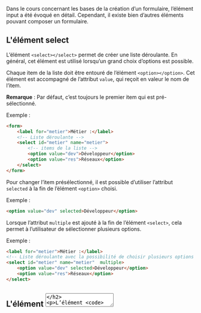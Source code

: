 Dans le cours concernant les bases de la création d’un formulaire, l’élément input a été évoqué en détail. Cependant, il existe bien d’autres éléments pouvant composer un formulaire.

## L'élément select

L’élément ```<select></select>``` permet de créer une liste déroulante. En général, cet élément est utilisé lorsqu’un grand choix d’options est possible. 

Chaque item de la liste doit être entouré de l’élément ```<option></option>```. Cet élément est accompagné de l’attribut ```value```, qui reçoit en valeur le nom de l’item.

__Remarque__ : Par défaut, c’est toujours le premier item qui est pré-sélectionné.

Exemple :

``` html
<form>
    <label for="metier">Métier :</label>
    <!-- Liste déroulante -->
    <select id="metier" name="metier">
        <!-- items de la liste -->
        <option value="dev">Développeur</option>
        <option value="res">Réseaux</option>
    </select>
</form>
```

Pour changer l’item présélectionné, il est possible d’utiliser l’attribut ```selected``` à la fin de l’élément ```<option>``` choisi.

Exemple :

``` html
<option value="dev" selected>Développeur</option>
```

Lorsque l’attribut ```multiple``` est ajouté à la fin de l’élément ```<select>```, cela permet à l’utilisateur de sélectionner plusieurs options.

Exemple :

``` html
<label for="metier">Métier :</label>
<!-- Liste déroulante avec la possibilité de choisir plusieurs options -->
<select id="metier" name="metier"  multiple>
    <option value="dev" selected>Développeur</option>
    <option value="res">Réseaux</option>
</select>
```

## L'élément <textarea>

L’élément ```<textarea></textarea>``` défini une zone de texte multilignes. Cet élément est généralement utilisé afin que l’utilisateur puisse laisser un message ou un commentaire sous un article, par exemple.

Cet élément est généralement accompagné de l’attribut ```rows```, qui définit le nombre de lignes visibles dans la zone de texte, et de l’attribut ```cols```, qui définit la largeur de la ligne.

Exemple :

``` html
<!-- Zone de texte -->
<textarea name="message" rows="10" cols="30">
    Zone de texte
</textarea>
```

## L'élément <button>

L'élément ```<button></button>``` définit un bouton cliquable :

Exemple :

``` html
<!-- bouton affichant “Cliquer !” -->
<button type="button">Cliquer !</button>
```

## Les éléments <fieldset> et <legend>

L’élément ```<fieldset></fieldset>``` permet d’organiser un formulaire en regroupant ensemble les champs qui ont un rapport entre eux. Par exemple, les champs concernant l’identité de l’utilisateur (nom, prénom, date de naissance, etc…), les champs concernant son adresse postale (rue, numéro, code postale, ville, pays, etc…) ou encore ses informations de contact (adresse mail, téléphone, etc...).

L’élément ```<legend></legend>```, quant à lui, permet de définir un nom pour le ```<fieldset>```.

De manière générale, les navigateurs entourent les ```<fieldset>``` d’une bordure, et placent la ```<legend>``` en haut du cadre. 

``` html
<form>
    <!-- Regroupe les champs ayant un rapport entre eux -->
    <fieldset>
        <!-- Définit un nom pour le fieldset -->
        <legend>Identité</legend>
        <label for="nom">Nom :</label>
        <input type="text" id="nom" name="nom" />
	   <label for="nom">Prénom :</label>
        <input type="text" id="prenom" name="prenom" />
        <input type="submit" value="Envoyer">
    </fieldset>
</form>
```

## L'élément <datalist>

L’élément ```<datalist></datalist>``` est particulier en ceci qu’il représente à la fois un champ de texte et un liste déroulante. Cependant, le principe est simple. Lorsque l’utilisateur va placer le curseur dans le champ texte (créé par ```<datalist>```), une liste d’options prédéfinies va s’afficher juste en dessous. 

Pour créer une ```<datalist>```, il faut d’abord créer un élément ```<input>```. Cet élément est accompagné du seul attribut ```list```, qui reçoit en valeur l’identifiant qui est donné à l’élément ```<datalist>```.

Ensuite, il faut accompagner l’élément ```<datalist>``` de l’attribut ```id```, qui reçoit en valeur le nom spécifié dans l’attribut list de l’```<input>```.

Enfin, il faut créer l’élément ```<option>```, accompagné de l’attribut ```value```. Cet attribut reçoit en valeur l’option à afficher.

Exemple :

``` html
<form>
    <!-- Permet de faire une liste déroulante avec une liste prédéfinie d'options -->
    <input list="metier">
    <datalist id="metier">
        <option value="Développeur">
        <option value="Administrateur">
    </datalist>
</form>
```
